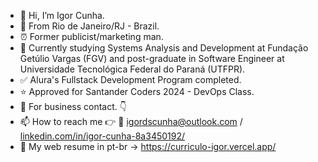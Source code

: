 - 👋 Hi, I’m Igor Cunha.
- 📍 From Rio de Janeiro/RJ - Brazil.
- ⏰ Former publicist/marketing man.
- 🌱 Currently studying Systems Analysis and Development at Fundação Getúlio Vargas (FGV) and post-graduate in Software Engineer at Universidade Tecnológica Federal do Paraná (UTFPR).
- ✅ Alura's Fullstack Development Program completed.
- ⭐ Approved for Santander Coders 2024 - DevOps Class.
- 👀 For business contact. 👇
- 📫 How to reach me 👉 📩 igordscunha@outlook.com / [linkedin.com/in/igor-cunha-8a3450192/](https://www.linkedin.com/in/igor-cunha-8a3450192/)
- 📒 My web resume in pt-br -> https://curriculo-igor.vercel.app/
